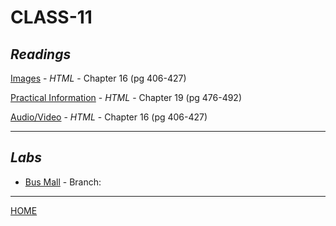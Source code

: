 # CLASS-11

## *Readings*

[Images](https://cassandraortiz.github.io/reading-notes/Class11/class11-Images) - <cite>HTML</cite> - Chapter 16 (pg 406-427)

[Practical Information](https://cassandraortiz.github.io/reading-notes/Class11/class11-Images) - <cite>HTML</cite> - Chapter 19 (pg 476-492)

[Audio/Video](https://cassandraortiz.github.io/reading-notes/Class11/class11-Images) - <cite>HTML</cite> - Chapter 16 (pg 406-427)

---

## *Labs*

- [Bus Mall]() - Branch:

---

[HOME](https://cassandraortiz.github.io/reading-notes)